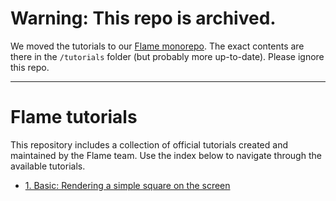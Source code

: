 # Warning: This repo is archived.

We moved the tutorials to our [Flame monorepo](https://github.com/flame-engine/flame). The exact contents are there in the `/tutorials` folder (but probably more up-to-date). Please ignore this repo.

---

# Flame tutorials

This repository includes a collection of official tutorials created and maintained by the Flame team. Use the index below to navigate through the available tutorials.

 - [1. Basic: Rendering a simple square on the screen](./tutorials/1_basic_square/README.md)
